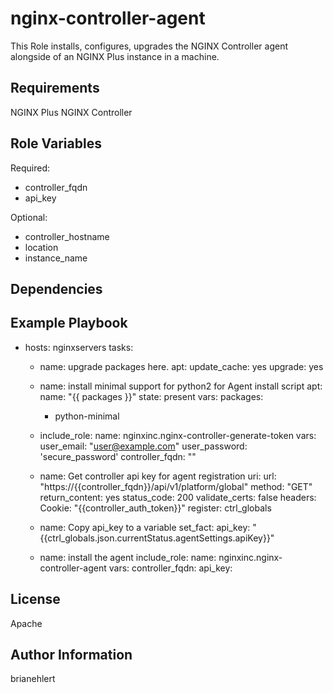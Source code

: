 nginx-controller-agent
=========

This Role installs, configures, upgrades the NGINX Controller agent alongside of an NGINX Plus instance in a machine.

Requirements
------------

NGINX Plus [](https://www.nginx.com/products/nginx/)
NGINX Controller [](https://www.nginx.com/products/nginx-controller/)

Role Variables
--------------

Required:

- controller_fqdn
- api_key

Optional:

- controller_hostname
- location
- instance_name

Dependencies
------------

Example Playbook
----------------

- hosts: nginxservers
  tasks:
  - name: upgrade packages here.
    apt:
      update_cache: yes
      upgrade: yes

  - name: install minimal support for python2 for Agent install script
    apt:
      name: "{{ packages }}"
      state: present
    vars:
      packages:
      - python-minimal

  - include_role:
      name: nginxinc.nginx-controller-generate-token
    vars:
      user_email: "user@example.com"
      user_password: 'secure_password'
      controller_fqdn: ""

  - name: Get controller api key for agent registration
    uri:
      url: "https://{{controller_fqdn}}/api/v1/platform/global"
      method: "GET"
      return_content: yes
      status_code: 200
      validate_certs: false
      headers:
        Cookie: "{{controller_auth_token}}"
    register: ctrl_globals

  - name: Copy api_key to a variable
    set_fact:
      api_key: "{{ctrl_globals.json.currentStatus.agentSettings.apiKey}}"

  - name: install the agent
    include_role:
      name: nginxinc.nginx-controller-agent
    vars:
      controller_fqdn:
      api_key:

License
-------

Apache

Author Information
------------------

brianehlert
